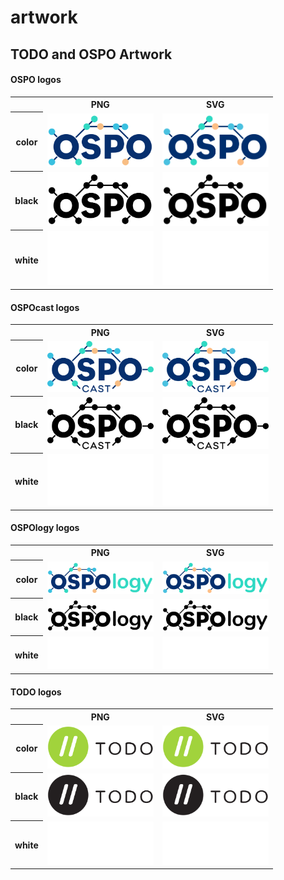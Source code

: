 # artwork
## TODO and OSPO Artwork

#### OSPO logos

<table>
    <tr>
        <th></th>
        <th colspan="1">PNG</th>
        <th colspan="1">SVG</th>
    </tr>
    <tr>
        <th>color</th>
        <td><img src="OSPO/OSPO-color.png" width="170"></td>
        <td><img src="OSPO/OSPO-color.svg" width="170"></td>
    </tr>
    <tr>
        <th>black</th>
        <td><img src="OSPO/OSPO-black.png" width="170"></td>
        <td><img src="OSPO/OSPO-black.svg" width="170"></td>
    </tr>
    <tr>
        <th>white</th>
        <td><img src="OSPO/OSPO-white.png" width="170"></td>
        <td><img src="OSPO/OSPO-white.svg" width="170"></td>
    </tr>
</table>

#### OSPOcast logos

<table>
    <tr>
        <th></th>
        <th colspan="1">PNG</th>
        <th colspan="1">SVG</th>
    </tr>
    <tr>
        <th>color</th>
        <td><img src="OSPOcast/OSPOcast-color.png" width="170"></td>
        <td><img src="OSPOcast/OSPOcast-color.svg" width="170"></td>
    </tr>
    <tr>
        <th>black</th>
        <td><img src="OSPOcast/OSPOcast-black.png" width="170"></td>
        <td><img src="OSPOcast/OSPOcast-black.svg" width="170"></td>
    </tr>
    <tr>
        <th>white</th>
        <td><img src="OSPOcast/OSPOcast-white.png" width="170"></td>
        <td><img src="OSPOcast/OSPOcast-white.svg" width="170"></td>
    </tr>
</table>

#### OSPOlogy logos

<table>
    <tr>
        <th></th>
        <th colspan="1">PNG</th>
        <th colspan="1">SVG</th>
    </tr>
    <tr>
        <th>color</th>
        <td><img src="OSPOlogy/OSPOlogy-color.png" width="170"></td>
        <td><img src="OSPOlogy/OSPOlogy-color.svg" width="170"></td>
    </tr>
    <tr>
        <th>black</th>
        <td><img src="OSPOlogy/OSPOlogy-black.png" width="170"></td>
        <td><img src="OSPOlogy/OSPOlogy-black.svg" width="170"></td>
    </tr>
    <tr>
        <th>white</th>
        <td><img src="OSPOlogy/OSPOlogy-white.png" width="170"></td>
        <td><img src="OSPOlogy/OSPOlogy-white.svg" width="170"></td>
    </tr>
</table>


#### TODO logos

<table>
    <tr>
        <th></th>
        <th colspan="1">PNG</th>
        <th colspan="1">SVG</th>
    </tr>
    <tr>
        <th>color</th>
        <td><img src="TODO/todo-color.png" width="170"></td>
        <td><img src="TODO/todo-color.svg" width="170"></td>
    </tr>
    <tr>
        <th>black</th>
        <td><img src="TODO/todo-black.png" width="170"></td>
        <td><img src="TODO/todo-black.svg" width="170"></td>
    </tr>
    <tr>
        <th>white</th>
        <td><img src="TODO/todo-white.png" width="170"></td>
        <td><img src="TODO/todo-white.svg" width="170"></td>
    </tr>
</table>
